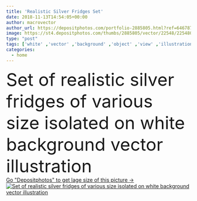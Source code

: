 ```yaml
---
title: 'Realistic Silver Fridges Set'
date: 2018-11-13T14:54:05+00:00
author: macrovector
author_url: https://depositphotos.com/portfolio-2885805.html?ref=64678756
image: https://st4.depositphotos.com/thumbs/2885805/vector/22548/225480696/api_thumb_450.jpg?forcejpeg=true
type: "post"
tags: ['white' ,'vector' ,'background' ,'object' ,'view' ,'illustration' ,'design' ,'set' ,'isolated' ,'shape' ,'decorative' ,'equipment' ,'metal' ,'silver' ,'storage' ,'food' ,'kitchen' ,'steel' ,'handle' ,'electric' ,'technology' ,'machine' ,'modern' ,'elements' ,'concept' ,'domestic' ,'interior' ,'home' ,'display' ,'electronic' ,'digital' ,'tool' ,'door' ,'stainless' ,'collection' ,'iron' ,'realistic' ,'front' ,'icons' ,'household' ,'size' ,'various' ,'contemporary' ,'appliance' ,'machinery' ,'refrigerator' ,'freezer' ,'consumer' ,'fridge' ]
categories: 
  - home
---
```

<div aling="center">
            <font size="60"> Set of realistic silver fridges of various size isolated on white background vector illustration</font>   
</div>
<div>
    <a href='https://st4.depositphotos.com/thumbs/2885805/vector/22548/225480696/api_thumb_450.jpg?forcejpeg=true?ref=64678756' target=_blank > Go "Depositphotos" to get lage size of this picture ->
        <img href='https://st4.depositphotos.com/thumbs/2885805/vector/22548/225480696/api_thumb_450.jpg?forcejpeg=true?ref=64678756' src='https://st4.depositphotos.com/2885805/22548/v/950/depositphotos_225480696-stock-illustration-realistic-silver-fridges-set.jpg?forcejpeg=true' alt='Set of realistic silver fridges of various size isolated on white background vector illustration' >
    </a>
</div>
